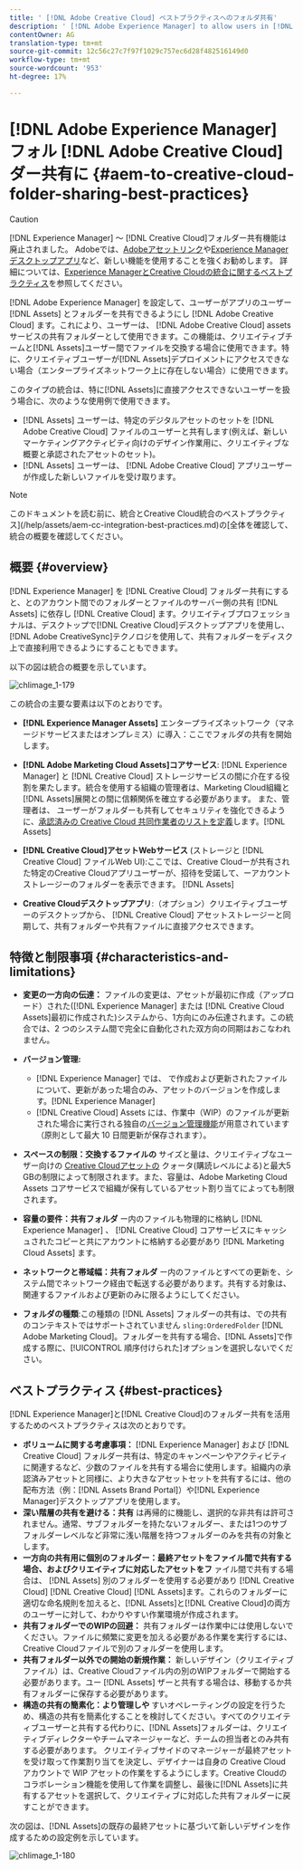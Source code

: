 ```yaml
---
title: ' [!DNL Adobe Creative Cloud] ベストプラクティスへのフォルダ共有'
description: ' [!DNL Adobe Experience Manager] to allow users in [!DNL Experience Manager Assets] を設定して、Adobe Creative Cloud(CC)ユーザーとフォルダーを交換します。'
contentOwner: AG
translation-type: tm+mt
source-git-commit: 12c56c27c7f97f1029c757ec6d28f482516149d0
workflow-type: tm+mt
source-wordcount: '953'
ht-degree: 17%

---
```



# [!DNL Adobe Experience Manager] フォル [!DNL Adobe Creative Cloud] ダー共有に  {#aem-to-creative-cloud-folder-sharing-best-practices}

>[!CAUTION]
>
>[!DNL Experience Manager] ～ [!DNL Creative Cloud]フォルダー共有機能は廃止されました。 Adobeでは、[Adobeアセットリンク](https://helpx.adobe.com/jp/enterprise/using/adobe-asset-link.html)や[Experience Managerデスクトップアプリ](https://experienceleague.adobe.com/docs/experience-manager-desktop-app/using/using.html)など、新しい機能を使用することを強くお勧めします。 詳細については、[Experience ManagerとCreative Cloudの統合に関するベストプラクティス](/help/assets/aem-cc-integration-best-practices.md)を参照してください。

[!DNL Adobe Experience Manager] を設定して、ユーザーがアプリのユーザー [!DNL Assets] とフォルダーを共有できるようにし [!DNL Adobe Creative Cloud] ます。これにより、ユーザーは、 [!DNL Adobe Creative Cloud] assetsサービスの共有フォルダーとして使用できます。この機能は、クリエイティブチームと[!DNL Assets]ユーザー間でファイルを交換する場合に使用できます。特に、クリエイティブユーザーが[!DNL Assets]デプロイメントにアクセスできない場合（エンタープライズネットワーク上に存在しない場合）に使用できます。

このタイプの統合は、特に[!DNL Assets]に直接アクセスできないユーザーを扱う場合に、次のような使用例で使用できます。

* [!DNL Assets] ユーザーは、特定のデジタルアセットのセットを [!DNL Adobe Creative Cloud] ファイルのユーザーと共有します(例えば、新しいマーケティングアクティビティ向けのデザイン作業用に、クリエイティブな概要と承認されたアセットのセット)。
* [!DNL Assets] ユーザーは、 [!DNL Adobe Creative Cloud] アプリユーザーが作成した新しいファイルを受け取ります。

>[!NOTE]
>
>このドキュメントを読む前に、統合とCreative Cloud統合のベストプラクティス](/help/assets/aem-cc-integration-best-practices.md)の[全体を確認して、統合の概要を確認してください。

## 概要 {#overview}

[!DNL Experience Manager] を [!DNL Creative Cloud] フォルダー共有にすると、とのアカウント間でのフォルダーとファイルのサーバー側の共有 [!DNL Assets] に依存し [!DNL Creative Cloud] ます。クリエイティブプロフェッショナルは、デスクトップで[!DNL Creative Cloud]デスクトップアプリを使用し、[!DNL Adobe CreativeSync]テクノロジを使用して、共有フォルダーをディスク上で直接利用できるようにすることもできます。

以下の図は統合の概要を示しています。

![chlimage_1-179](assets/chlimage_1-406.png)

この統合の主要な要素は以下のとおりです。

* **[!DNL Experience Manager Assets]** エンタープライズネットワーク（マネージドサービスまたはオンプレミス）に導入：ここでフォルダの共有を開始します。
* **[!DNL Adobe Marketing Cloud Assets]コアサービス**: [!DNL Experience Manager] と [!DNL Creative Cloud] ストレージサービスの間に介在する役割を果たします。統合を使用する組織の管理者は、Marketing Cloud組織と[!DNL Assets]展開との間に信頼関係を確立する必要があります。 また、管理者は、 ユーザーがフォルダーも共有してセキュリティを強化できるように、[承認済みの Creative Cloud 共同作業者のリストを定義](https://experienceleague.adobe.com/docs/core-services/interface/assets/t-admin-add-cc-user.html)します。[!DNL Assets]

* **[!DNL Creative Cloud]アセットWebサービス** (ストレージと [!DNL Creative Cloud] ファイルWeb UI):ここでは、Creative Cloudーが共有された特定のCreative Cloudアプリユーザーが、招待を受諾して、ーアカウントストレージーのフォルダーを表示できます。 [!DNL Assets] 
* **Creative Cloudデスクトップアプリ**:（オプション）クリエイティブユーザーのデスクトップから、 [!DNL Creative Cloud] アセットストレージーと同期して、共有フォルダーや共有ファイルに直接アクセスできます。

## 特徴と制限事項 {#characteristics-and-limitations}

* **変更の一方向の伝達：** ファイルの変更は、アセットが最初に作成（アップロード）された([!DNL Experience Manager] または [!DNL Creative Cloud Assets]最初に作成された)システムから、1方向にのみ伝達されます。この統合では、2 つのシステム間で完全に自動化された双方向の同期はおこなわれません。
* **バージョン管理:**

   * [!DNL Experience Manager] では、 で作成および更新されたファイルについて、更新があった場合のみ、アセットのバージョンを作成します。[!DNL Experience Manager]
   * [!DNL Creative Cloud] Assets には、作業中（WIP）のファイルが更新された場合に実行される独自の[バージョン管理機能](https://helpx.adobe.com/jp/creative-cloud/help/versioning-faq.html)が用意されています（原則として最大 10 日間更新が保存されます）。

* **スペースの制限：交換するファイルの** サイズと量は、クリエイティブなユーザー向けの [Creative Cloudアセットの](https://helpx.adobe.com/jp/creative-cloud/kb/file-storage-quota.html) クォータ(購読レベルによる)と最大5 GBの制限によって制限されます。また、容量は、Adobe Marketing Cloud Assets コアサービスで組織が保有しているアセット割り当てによっても制限されます。

* **容量の要件：共有フォルダ** ー内のファイルも物理的に格納し [!DNL Experience Manager] 、 [!DNL Creative Cloud] コアサービスにキャッシュされたコピーと共にアカウントに格納する必要があり [!DNL Marketing Cloud Assets] ます。
* **ネットワークと帯域幅：共有フォルダ** ー内のファイルとすべての更新を、システム間でネットワーク経由で転送する必要があります。共有する対象は、関連するファイルおよび更新のみに限るようにしてください。
* **フォルダの種類**:この種類の [!DNL Assets] フォルダーの共有は、での共有のコンテキストではサポートされていません `sling:OrderedFolder` [!DNL Adobe Marketing Cloud]。フォルダーを共有する場合、[!DNL Assets]で作成する際に、[!UICONTROL 順序付けられた]オプションを選択しないでください。

## ベストプラクティス {#best-practices}

[!DNL Experience Manager]と[!DNL Creative Cloud]のフォルダー共有を活用するためのベストプラクティスは次のとおりです。

* **ボリュームに関する考慮事項：** [!DNL Experience Manager] および [!DNL Creative Cloud] フォルダー共有は、特定のキャンペーンやアクティビティに関連するなど、少数のファイルを共有する場合に使用します。組織内の承認済みアセットと同様に、より大きなアセットセットを共有するには、他の配布方法（例：[!DNL Assets Brand Portal]）や[!DNL Experience Manager]デスクトップアプリを使用します。
* **深い階層の共有を避ける：共有** は再帰的に機能し、選択的な非共有は許可されません。通常、サブフォルダーを持たないフォルダー、または1つのサブフォルダーレベルなど非常に浅い階層を持つフォルダーのみを共有の対象とします。
* **一方向の共有用に個別のフォルダー：最終アセットをファイル間で共有する場合、およびクリエイティブに対応したアセットをフ** ァイル間で共有する場合は、 [!DNL Assets] 別のフォルダーを使用する必要があり [!DNL Creative Cloud]  [!DNL Creative Cloud]  [!DNL Assets]ます。これらのフォルダーに適切な命名規則を加えると、[!DNL Assets]と[!DNL Creative Cloud]の両方のユーザーに対して、わかりやすい作業環境が作成されます。
* **共有フォルダーでのWIPの回避：** 共有フォルダーは作業中には使用しないでください。ファイルに頻繁に変更を加える必要がある作業を実行するには、Creative Cloudファイルで別のフォルダーを使用します。
* **共有フォルダー以外での開始の新規作業：** 新しいデザイン（クリエイティブファイル）は、Creative Cloudファイル内の別のWIPフォルダーで開始する必要があります。ユー [!DNL Assets] ザーと共有する場合は、移動するか共有フォルダーに保存する必要があります。
* **構造の共有の簡素化：より管理しや** すいオペレーティングの設定を行うため、構造の共有を簡素化することを検討してください。すべてのクリエイティブユーザーと共有する代わりに、[!DNL Assets]フォルダーは、クリエイティブディレクターやチームマネージャーなど、チームの担当者とのみ共有する必要があります。 クリエイティブサイドのマネージャーが最終アセットを受け取って作業割り当てを決定し、デザイナーは自身の Creative Cloud アカウントで WIP アセットの作業をするようにします。Creative Cloudのコラボレーション機能を使用して作業を調整し、最後に[!DNL Assets]に共有するアセットを選択して、クリエイティブに対応した共有フォルダーに戻すことができます。

次の図は、[!DNL Assets]の既存の最終アセットに基づいて新しいデザインを作成するための設定例を示しています。

![chlimage_1-180](assets/chlimage_1-407.png)
